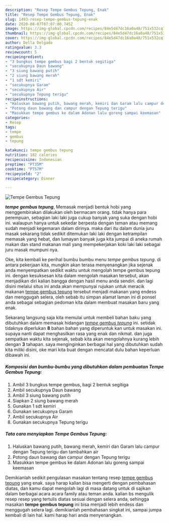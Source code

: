 ```yaml
---
description: "Resep Tempe Gembus Tepung, Enak"
title: "Resep Tempe Gembus Tepung, Enak"
slug: 1493-resep-tempe-gembus-tepung-enak
date: 2020-08-07T07:07:00.745Z
image: https://img-global.cpcdn.com/recipes/84e5d47dc16a0a48/751x532cq70/tempe-gembus-tepung-foto-resep-utama.jpg
thumbnail: https://img-global.cpcdn.com/recipes/84e5d47dc16a0a48/751x532cq70/tempe-gembus-tepung-foto-resep-utama.jpg
cover: https://img-global.cpcdn.com/recipes/84e5d47dc16a0a48/751x532cq70/tempe-gembus-tepung-foto-resep-utama.jpg
author: Della Delgado
ratingvalue: 3.3
reviewcount: 5
recipeingredient:
- "3 bungkus tempe gembus bagi 2 bentuk segitiga"
- "secukupnya Daun bawang"
- "3 siung bawang putih"
- "2 siung bawang merah"
- "1 sdt kemiri"
- "secukupnya Garam"
- "secukupnya Air"
- "secukupnya Tepung terigu"
recipeinstructions:
- "Haluskan bawang putih, bawang merah, kemiri dan Garam lalu campur dengan Tepung terigu dan tambahkan air"
- "Potong daun bawang dan campur dengan Tepung terigu"
- "Masukkan tempe gembus ke dalam Adonan lalu goreng sampai keemasan"
categories:
- Resep
tags:
- tempe
- gembus
- tepung

katakunci: tempe gembus tepung 
nutrition: 182 calories
recipecuisine: Indonesian
preptime: "PT35M"
cooktime: "PT57M"
recipeyield: "2"
recipecategory: Dinner

---
```



![Tempe Gembus Tepung](https://img-global.cpcdn.com/recipes/84e5d47dc16a0a48/751x532cq70/tempe-gembus-tepung-foto-resep-utama.jpg)

<b><i>tempe gembus tepung</i></b>, Memasak menjadi bentuk hobi yang menggembirakan dilakukan oleh bermacam orang. tidak hanya para perempuan, sebagian laki laki juga cukup banyak yang suka dengan hobi ini. walaupun hanya untuk sekedar berpesta dengan teman atau memang sudah menjadi kegemaran dalam dirinya. maka dari itu dalam dunia juru masak sekarang tidak sedikit ditemukan laki laki dengan ketrampilan memasak yang hebat, dan lumayan banyak juga kita jumpai di aneka rumah makan dan stand makanan mall yang mempekerjakan koki laki laki sebagai juru masak mumpuni nya.



Oke, kita kembali ke perihal bumbu bumbu menu <i>tempe gembus tepung</i>. di antara pekerjaan kita, mungkin akan terasa menyenangkan jika sejenak anda menyempatkan sedikit waktu untuk mengolah tempe gembus tepung ini. dengan kesuksesan kita dalam mengolah masakan tersebut, akan menjadikan diri kalian bangga dengan hasil menu anda sendiri. dan lagi disini melalui situs ini anda akan mempunyai rujukan untuk meracik makanan <u>tempe gembus tepung</u> tersebut menjadi makanan yang endess dan menggugah selera, oleh sebab itu simpan alamat laman ini di ponsel anda sebagai sebagian pedoman kita dalam membuat masakan baru yang enak.


Sekarang langsung saja kita memulai untuk membeli bahan baku yang dibutuhkan dalam memasak hidangan <u><i>tempe gembus tepung</i></u> ini. setidak tidaknya diperlukan <b>8</b> bahan bahan yang diperuntuk kan untuk masakan ini. supaya nanti dapat menghasilkan rasa yang enak dan nikmat. dan juga sempatkan waktu kita sejenak, sebab kita akan mengolahnya kurang lebih dengan <b>3</b> tahapan. saya menginginkan berbagai hal yang dibutuhkan sudah kita miliki disini, oke mari kita buat dengan mencatat dulu bahan keperluan dibawah ini.

<!--inarticleads1-->

##### Komposisi dan bumbu-bumbu yang dibutuhkan dalam pembuatan Tempe Gembus Tepung:

1. Ambil 3 bungkus tempe gembus, bagi 2 bentuk segitiga
1. Ambil secukupnya Daun bawang
1. Ambil 3 siung bawang putih
1. Siapkan 2 siung bawang merah
1. Gunakan 1 sdt kemiri
1. Gunakan secukupnya Garam
1. Ambil secukupnya Air
1. Gunakan secukupnya Tepung terigu




<!--inarticleads2-->

##### Tata cara menyiapkan Tempe Gembus Tepung:

1. Haluskan bawang putih, bawang merah, kemiri dan Garam lalu campur dengan Tepung terigu dan tambahkan air
1. Potong daun bawang dan campur dengan Tepung terigu
1. Masukkan tempe gembus ke dalam Adonan lalu goreng sampai keemasan




Demikianlah sedikit pengulasan masakan tentang resep <u>tempe gembus tepung</u> yang enak. saya harap kalian bisa mengerti dengan pembahasan diatas, dan kamu dapat mengolah lagi di masa datang untuk di sajikan dalam berbagai acara acara family atau teman anda. kalian bs mengulik resep resep yang tertulis diatas sesuai dengan selera anda, sehingga masakan <b>tempe gembus tepung</b> ini bisa menjadi lebih endess dan menggugah selera lagi. demikianlah pembahasan singkat ini, sampai jumpa kembali di lain hal. kami harap hari anda menyenangkan.
